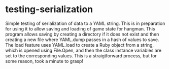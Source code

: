 # testing-serialization 
Simple testing of serialization of data to a YAML string. This is in preparation for using it to allow saving and loading of game state for hangman. This program allows saving by creating a directory if it does not exist and then creating a new file where YAML.dump passes in a hash of values to save. The load feature uses YAML.load to create a Ruby object from a string, which is opened using File.Open, and then the class instance variables are set to the corresponding values. This is a straigtforward process, but for some reason, took a minute to grasp!